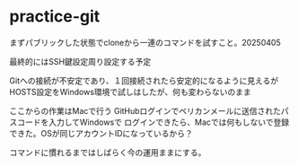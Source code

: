 # practice-git
まずパブリックした状態でcloneから一連のコマンドを試すこと。20250405

最終的にはSSH鍵設定周り設定する予定

Gitへの接続が不安定であり、１回接続されたら安定的になるように見えるが
HOSTS設定をWindows環境で試しはしたが、何も変わらないのまま

ここからの作業はMacで行う
GitHubログインでペリカンメールに送信されたパスコードを入力してWindowsで
ログインできたら、Macでは何もしないで登録できた。OSが同じアカウントIDになっているから？

コマンドに慣れるまではしばらく今の運用ままにする。


